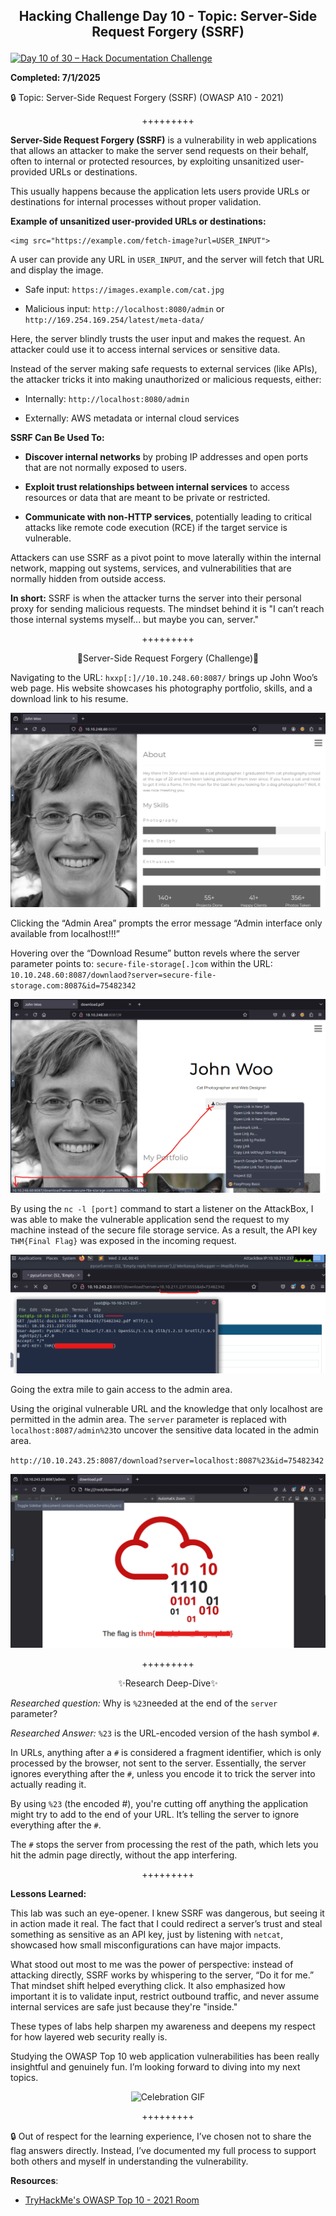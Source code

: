 **<p align="center">Hacking Challenge Day 10 - Topic: Server-Side Request Forgery (SSRF)</p>**
---

[![Day 10 of 30 – Hack Documentation Challenge](https://img.shields.io/badge/Day%2010%20of%2030-Hack%20Documentation%20Challenge-crimson?style=for-the-badge&logo=tryhackme)](https://tryhackme.com)

**Completed: 7/1/2025**

🔒 Topic: Server-Side Request Forgery (SSRF) (OWASP A10 - 2021)

<p align="center">+++++++++</p>

**Server-Side Request Forgery (SSRF)** is a vulnerability in web applications that allows an attacker to make the server send requests on their behalf, often to internal or protected resources, by exploiting unsanitized user-provided URLs or destinations.

This usually happens because the application lets users provide URLs or destinations for internal processes without proper validation.

**Example of unsanitized user-provided URLs or destinations:**

```
<img src="https://example.com/fetch-image?url=USER_INPUT">
```
A user can provide any URL in `USER_INPUT`, and the server will fetch that URL and display the image.

- Safe input: `https://images.example.com/cat.jpg`

- Malicious input: `http://localhost:8080/admin` or `http://169.254.169.254/latest/meta-data/`

Here, the server blindly trusts the user input and makes the request. An attacker could use it to access internal services or sensitive data.

Instead of the server making safe requests to external services (like APIs), the attacker tricks it into making unauthorized or malicious requests, either:

- Internally: `http://localhost:8080/admin`

- Externally: AWS metadata or internal cloud services
  
**SSRF Can Be Used To:**

- **Discover internal networks** by probing IP addresses and open ports that are not normally exposed to users.

- **Exploit trust relationships between internal services** to access resources or data that are meant to be private or restricted.

- **Communicate with non-HTTP services**, potentially leading to critical attacks like remote code execution (RCE) if the target service is vulnerable.
  
Attackers can use SSRF as a pivot point to move laterally within the internal network, mapping out systems, services, and vulnerabilities that are normally hidden from outside access.

**In short:**
SSRF is when the attacker turns the server into their personal proxy for sending malicious requests. The mindset behind it is "I can’t reach those internal systems myself... but maybe you can, server."

<p align="center">+++++++++</p>

<p align="center">🎲Server-Side Request Forgery (Challenge)🎲</p>

Navigating to the URL: `hxxp[:]//10.10.248.60:8087/` brings up John Woo’s web page. His website showcases his photography portfolio, skills, and a download link to his resume.

![Alt text](https://github.com/chaiexe/TryHackMe-Write-ups/blob/main/OWASP-Top-10-2021/10-Server-Side-Request-Forgery/Images/Screenshot%201.png)

Clicking the “Admin Area” prompts the error message “Admin interface only available from localhost!!!”

Hovering over the “Download Resume” button revels where the server parameter points to:
`secure-file-storage[.]com` within the URL:
`10.10.248.60:8087/downlaod?server=secure-file-storage.com:8087&id=75482342`

![Alt text](https://github.com/chaiexe/TryHackMe-Write-ups/blob/main/OWASP-Top-10-2021/10-Server-Side-Request-Forgery/Images/Screenshot%202.png)

By using the `nc -l [port]` command to start a listener on the AttackBox, I was able to make the vulnerable application send the request to my machine instead of the secure file storage service. As a result, the API key `THM{Final Flag}` was exposed in the incoming request.

![Alt text](https://github.com/chaiexe/TryHackMe-Write-ups/blob/main/OWASP-Top-10-2021/10-Server-Side-Request-Forgery/Images/Screenshot%203.png)

Going the extra mile to gain access to the admin area.

Using the original vulnerable URL and the knowledge that only localhost are permitted in the admin area.  The `server` parameter is replaced with `localhost:8087/admin%23`to uncover the sensitive data located in the admin area.

 `http://10.10.243.25:8087/download?server=localhost:8087%23&id=75482342`

![Alt text](https://github.com/chaiexe/TryHackMe-Write-ups/blob/main/OWASP-Top-10-2021/10-Server-Side-Request-Forgery/Images/Screenshot%204.png)

<p align="center">+++++++++</p>

<p align="center">✨Research Deep-Dive✨</p>

*Researched question:* Why is `%23`needed at the end of the `server` parameter?

*Researched Answer:* `%23` is the URL-encoded version of the hash symbol `#`.

In URLs, anything after a `#` is considered a fragment identifier, which is only processed by the browser, not sent to the server. Essentially, the server ignores everything after the `#`, unless you encode it to trick the server into actually reading it.

By using `%23` (the encoded #), you're cutting off anything the application might try to add to the end of your URL. It’s telling the server to ignore everything after the `#`.

The `#` stops the server from processing the rest of the path, which lets you hit the admin page directly, without the app interfering.

<p align="center">+++++++++</p>

**Lessons Learned:** 

This lab was such an eye-opener. I knew SSRF was dangerous, but seeing it in action made it real. The fact that I could redirect a server’s trust and steal something as sensitive as an API key, just by listening with `netcat`, showcased how small misconfigurations can have major impacts. 

What stood out most to me was the power of perspective: instead of attacking directly, SSRF works by whispering to the server, “Do it for me.” That mindset shift helped everything click. It also emphasized how important it is to validate input, restrict outbound traffic, and never assume internal services are safe just because they're "inside."

These types of labs help sharpen my awareness and deepens my respect for how layered web security really is.

Studying the OWASP Top 10 web application vulnerabilities has been really insightful and genuinely fun. I’m looking forward to diving into my next topics.

<p align="center">
  <img src="https://github.com/chaiexe/TryHackMe-Write-ups/blob/main/OWASP-Top-10-2021/10-Server-Side-Request-Forgery/Images/e01865ca96de032c241174b728c9d2b1.gif" width="300" alt="Celebration GIF">
</p>

<p align="center">+++++++++</p>

🔒 Out of respect for the learning experience, I’ve chosen not to share the flag answers
directly. Instead, I’ve documented my full process to support both others and myself in
understanding the vulnerability.

**Resources**:
- [TryHackMe's OWASP Top 10 - 2021 Room](https://tryhackme.com/room/owasptop102021)
